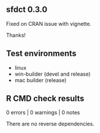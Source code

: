 ## sfdct 0.3.0

Fixed on CRAN issue with vignette. 

Thanks! 

## Test environments

* linux
* win-builder (devel and release)
* mac builder (release)

## R CMD check results

0 errors | 0 warnings | 0 notes



There are no reverse dependencies.



